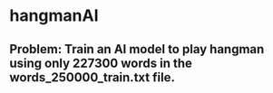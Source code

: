 # hangmanAI
## Problem: Train an AI model to play hangman using only 227300 words in the words_250000_train.txt file.
